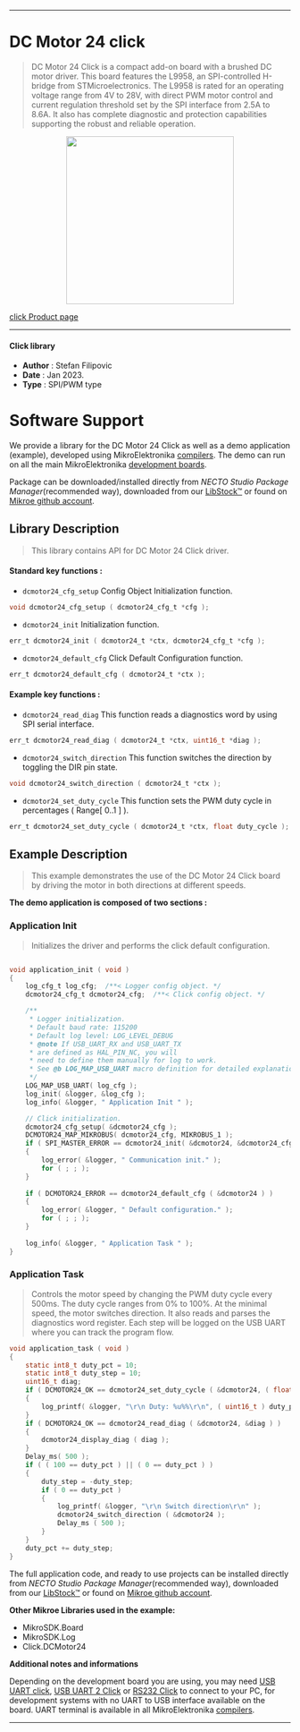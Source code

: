 
---
# DC Motor 24 click

> DC Motor 24 Click is a compact add-on board with a brushed DC motor driver. This board features the L9958, an SPI-controlled H-bridge from STMicroelectronics. The L9958 is rated for an operating voltage range from 4V to 28V, with direct PWM motor control and current regulation threshold set by the SPI interface from 2.5A to 8.6A. It also has complete diagnostic and protection capabilities supporting the robust and reliable operation.

<p align="center">
  <img src="https://download.mikroe.com/images/click_for_ide/dcmotor24_click.png" height=300px>
</p>

[click Product page](https://www.mikroe.com/dc-motor-24-click)

---


#### Click library

- **Author**        : Stefan Filipovic
- **Date**          : Jan 2023.
- **Type**          : SPI/PWM type


# Software Support

We provide a library for the DC Motor 24 Click
as well as a demo application (example), developed using MikroElektronika
[compilers](https://www.mikroe.com/necto-studio).
The demo can run on all the main MikroElektronika [development boards](https://www.mikroe.com/development-boards).

Package can be downloaded/installed directly from *NECTO Studio Package Manager*(recommended way), downloaded from our [LibStock&trade;](https://libstock.mikroe.com) or found on [Mikroe github account](https://github.com/MikroElektronika/mikrosdk_click_v2/tree/master/clicks).

## Library Description

> This library contains API for DC Motor 24 Click driver.

#### Standard key functions :

- `dcmotor24_cfg_setup` Config Object Initialization function.
```c
void dcmotor24_cfg_setup ( dcmotor24_cfg_t *cfg );
```

- `dcmotor24_init` Initialization function.
```c
err_t dcmotor24_init ( dcmotor24_t *ctx, dcmotor24_cfg_t *cfg );
```

- `dcmotor24_default_cfg` Click Default Configuration function.
```c
err_t dcmotor24_default_cfg ( dcmotor24_t *ctx );
```

#### Example key functions :

- `dcmotor24_read_diag` This function reads a diagnostics word by using SPI serial interface.
```c
err_t dcmotor24_read_diag ( dcmotor24_t *ctx, uint16_t *diag );
```

- `dcmotor24_switch_direction` This function switches the direction by toggling the DIR pin state.
```c
void dcmotor24_switch_direction ( dcmotor24_t *ctx );
```

- `dcmotor24_set_duty_cycle` This function sets the PWM duty cycle in percentages ( Range[ 0..1 ] ).
```c
err_t dcmotor24_set_duty_cycle ( dcmotor24_t *ctx, float duty_cycle );
```

## Example Description

> This example demonstrates the use of the DC Motor 24 Click board by driving the motor in both directions at different speeds.

**The demo application is composed of two sections :**

### Application Init

> Initializes the driver and performs the click default configuration.

```c

void application_init ( void )
{
    log_cfg_t log_cfg;  /**< Logger config object. */
    dcmotor24_cfg_t dcmotor24_cfg;  /**< Click config object. */

    /** 
     * Logger initialization.
     * Default baud rate: 115200
     * Default log level: LOG_LEVEL_DEBUG
     * @note If USB_UART_RX and USB_UART_TX 
     * are defined as HAL_PIN_NC, you will 
     * need to define them manually for log to work. 
     * See @b LOG_MAP_USB_UART macro definition for detailed explanation.
     */
    LOG_MAP_USB_UART( log_cfg );
    log_init( &logger, &log_cfg );
    log_info( &logger, " Application Init " );

    // Click initialization.
    dcmotor24_cfg_setup( &dcmotor24_cfg );
    DCMOTOR24_MAP_MIKROBUS( dcmotor24_cfg, MIKROBUS_1 );
    if ( SPI_MASTER_ERROR == dcmotor24_init( &dcmotor24, &dcmotor24_cfg ) )
    {
        log_error( &logger, " Communication init." );
        for ( ; ; );
    }
    
    if ( DCMOTOR24_ERROR == dcmotor24_default_cfg ( &dcmotor24 ) )
    {
        log_error( &logger, " Default configuration." );
        for ( ; ; );
    }
    
    log_info( &logger, " Application Task " );
}

```

### Application Task

> Controls the motor speed by changing the PWM duty cycle every 500ms.
The duty cycle ranges from 0% to 100%. At the minimal speed, the motor switches direction.
It also reads and parses the diagnostics word register. Each step will be logged on
the USB UART where you can track the program flow.

```c
void application_task ( void )
{
    static int8_t duty_pct = 10;
    static int8_t duty_step = 10;
    uint16_t diag;
    if ( DCMOTOR24_OK == dcmotor24_set_duty_cycle ( &dcmotor24, ( float ) duty_pct / 100 ) )
    {
        log_printf( &logger, "\r\n Duty: %u%%\r\n", ( uint16_t ) duty_pct );
    }
    if ( DCMOTOR24_OK == dcmotor24_read_diag ( &dcmotor24, &diag ) )
    {
        dcmotor24_display_diag ( diag );
    }
    Delay_ms( 500 );
    if ( ( 100 == duty_pct ) || ( 0 == duty_pct ) ) 
    {
        duty_step = -duty_step;
        if ( 0 == duty_pct )
        {
            log_printf( &logger, "\r\n Switch direction\r\n" );
            dcmotor24_switch_direction ( &dcmotor24 );
            Delay_ms ( 500 );
        }
    }
    duty_pct += duty_step;
}
```

The full application code, and ready to use projects can be installed directly from *NECTO Studio Package Manager*(recommended way), downloaded from our [LibStock&trade;](https://libstock.mikroe.com) or found on [Mikroe github account](https://github.com/MikroElektronika/mikrosdk_click_v2/tree/master/clicks).

**Other Mikroe Libraries used in the example:**

- MikroSDK.Board
- MikroSDK.Log
- Click.DCMotor24

**Additional notes and informations**

Depending on the development board you are using, you may need
[USB UART click](https://www.mikroe.com/usb-uart-click),
[USB UART 2 Click](https://www.mikroe.com/usb-uart-2-click) or
[RS232 Click](https://www.mikroe.com/rs232-click) to connect to your PC, for
development systems with no UART to USB interface available on the board. UART
terminal is available in all MikroElektronika
[compilers](https://shop.mikroe.com/compilers).

---
